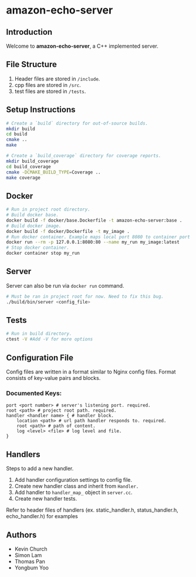 # amazon-echo-server

## Introduction

Welcome to **amazon-echo-server**, a C++ implemented server.

## File Structure
1. Header files are stored in `/include`.
2. cpp files are stored in `/src`.
3. test files are stored in `/tests`.

## Setup Instructions

```bash
# Create a `build` directory for out-of-source builds.
mkdir build
cd build
cmake ..
make
```

```bash
# Create a `build_coverage` directory for coverage reports.
mkdir build_coverage
cd build_coverage
cmake -DCMAKE_BUILD_TYPE=Coverage ..
make coverage
```

## Docker

```bash
# Run in project root directory.
# Build docker base.
docker build -f docker/base.Dockerfile -t amazon-echo-server:base .
# Build docker image.
docker build -f docker/Dockerfile -t my_image .
# Run docker container. Example maps local port 8080 to container port 80.
docker run --rm -p 127.0.0.1:8080:80 --name my_run my_image:latest
# Stop docker container.
docker container stop my_run
```

## Server

Server can also be run via `docker run` command.
```bash
# Must be ran in project root for now. Need to fix this bug.
./build/bin/server <config_file>
```

## Tests

```bash
# Run in build directory.
ctest -V #Add -V for more options
```

## Configuration File

Config files are written in a format similar to Nginx config files. Format consists of key-value pairs and blocks.

### Documented Keys:
```nginx
port <port number> # server's listening port. required.
root <path> # project root path. required.
handler <handler name> { # handler block.
    location <path> # url path handler responds to. required.
    root <path> # path of content.
    log <level> <file> # log level and file.
}
```

## Handlers

Steps to add a new handler.
1. Add handler configuration settings to config file.
2. Create new handler class and inherit from `Handler.`
3. Add handler to `handler_map_` object in `server.cc`.
4. Create new handler tests.

Refer to header files of handlers (ex. static_handler.h, status_handler.h, echo_handler.h) for examples

## Authors

* Kevin Church
* Simon Lam
* Thomas Pan
* Yongbum Yoo
